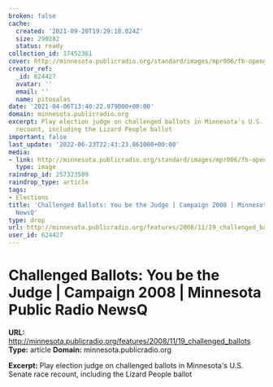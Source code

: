 ```yaml
---
broken: false
cache:
  created: '2021-09-20T19:29:18.024Z'
  size: 290282
  status: ready
collection_id: 17452361
cover: http://minnesota.publicradio.org/standard/images/mpr006/fb-opengraph/news.gif
creator_ref:
  _id: 624427
  avatar: ''
  email: ''
  name: pitosalas
date: '2021-04-06T13:40:22.979000+00:00'
domain: minnesota.publicradio.org
excerpt: Play election judge on challenged ballots in Minnesota's U.S. Senate race
  recount, including the Lizard People ballot
important: false
last_update: '2022-06-23T22:43:23.861000+00:00'
media:
- link: http://minnesota.publicradio.org/standard/images/mpr006/fb-opengraph/news.gif
  type: image
raindrop_id: 257323509
raindrop_type: article
tags:
- Elections
title: 'Challenged Ballots: You be the Judge | Campaign 2008 | Minnesota Public Radio
  NewsQ'
type: drop
url: http://minnesota.publicradio.org/features/2008/11/19_challenged_ballots
user_id: 624427
---
```


# Challenged Ballots: You be the Judge | Campaign 2008 | Minnesota Public Radio NewsQ

**URL:** http://minnesota.publicradio.org/features/2008/11/19_challenged_ballots
**Type:** article
**Domain:** minnesota.publicradio.org

**Excerpt:** Play election judge on challenged ballots in Minnesota's U.S. Senate race recount, including the Lizard People ballot
